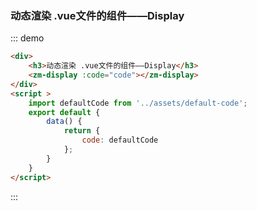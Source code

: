 <div>
    <h3>动态渲染 .vue文件的组件——Display</h3>
    <zm-display :code="code"></zm-display>
</div>
<script >
    import defaultCode from '../assets/default-code';
    export default {
        data() {
            return {
                code: defaultCode
            };
        }
    }
</script>

::: demo
```html
<div>
    <h3>动态渲染 .vue文件的组件——Display</h3>
    <zm-display :code="code"></zm-display>
</div>
<script >
    import defaultCode from '../assets/default-code';
    export default {
        data() {
            return {
                code: defaultCode
            };
        }
    }
</script>
```
:::